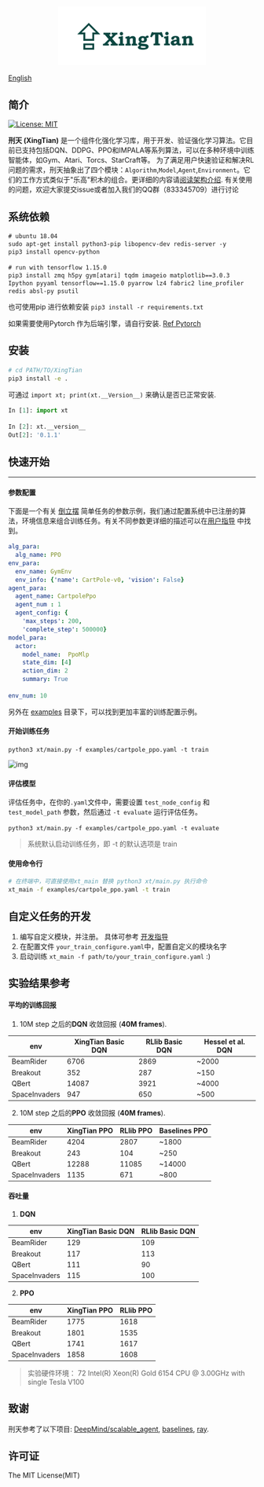 
<div align="center">
<img width="300px" height="auto" src="./docs/.images/xingtian-logo.png">
</div>

[English](./README.md)

## 简介 

[![License: MIT](https://img.shields.io/badge/License-MIT-yellow.svg)](https://opensource.org/licenses/MIT)

**刑天 (XingTian)** 是一个组件化强化学习库，用于开发、验证强化学习算法。它目前已支持包括DQN、DDPG、PPO和IMPALA等系列算法，可以在多种环境中训练智能体，如Gym、Atari、Torcs、StarCraft等。 为了满足用户快速验证和解决RL问题的需求，刑天抽象出了四个模块：`Algorithm`,`Model`,`Agent`,`Environment`。它们的工作方式类似于"乐高"积木的组合。更详细的内容请[阅读架构介绍](./docs/basic_arch.cn.md). 有关使用的问题，欢迎大家提交issue或者加入我们的QQ群（833345709）进行讨论

## 系统依赖

```shell
# ubuntu 18.04
sudo apt-get install python3-pip libopencv-dev redis-server -y
pip3 install opencv-python

# run with tensorflow 1.15.0
pip3 install zmq h5py gym[atari] tqdm imageio matplotlib==3.0.3 Ipython pyyaml tensorflow==1.15.0 pyarrow lz4 fabric2 line_profiler redis absl-py psutil 
```

也可使用pip 进行依赖安装 `pip3 install -r requirements.txt`

如果需要使用Pytorch 作为后端引擎，请自行安装.  [Ref Pytorch](https://pytorch.org/get-started/locally/)




## 安装
```zsh
# cd PATH/TO/XingTian 
pip3 install -e .
```

可通过 `import xt; print(xt.__Version__)`  来确认是否已正常安装. 

```python
In [1]: import xt

In [2]: xt.__version__
Out[2]: '0.1.1'
```



## 快速开始

---------
#### 参数配置
下面是一个有关 [倒立摆](https://gym.openai.com/envs/CartPole-v0/) 简单任务的参数示例，我们通过配置系统中已注册的算法，环境信息来组合训练任务。有关不同参数更详细的描述可以在[用户指导](./docs/user.cn.md) 中找到。


```yaml
alg_para:
  alg_name: PPO
env_para:
  env_name: GymEnv
  env_info: {'name': CartPole-v0, 'vision': False}
agent_para:
  agent_name: CartpolePpo
  agent_num : 1
  agent_config: {
    'max_steps': 200,
    'complete_step': 500000}
model_para:
  actor:
    model_name:  PpoMlp
    state_dim: [4]
    action_dim: 2
    summary: True

env_num: 10
```

另外在 [examples](./examples) 目录下，可以找到更加丰富的训练配置示例。

#### 开始训练任务

```python3 xt/main.py -f examples/cartpole_ppo.yaml -t train```

![img](./docs/.images/cartpole.gif)  



#### 评估模型

评估任务中，在你的`.yaml`文件中，需要设置 `test_node_config` 和 `test_model_path` 参数，然后通过 `-t evaluate` 运行评估任务。

```python3 xt/main.py -f examples/cartpole_ppo.yaml -t evaluate```

> 系统默认启动训练任务，即 -t 的默认选项是 train

#### 使用命令行

```zsh
# 在终端中，可直接使用xt_main 替换 python3 xt/main.py 执行命令
xt_main -f examples/cartpole_ppo.yaml -t train
```

## 自定义任务的开发

1. 编写自定义模块，并注册。 具体可参考 [开发指导](./docs/developer.cn.md)
2. 在配置文件 `your_train_configure.yaml`中，配置自定义的模块名字
3.  启动训练  `xt_main -f path/to/your_train_configure.yaml` :)

## 实验结果参考

#### 平均的训练回报

1. 10M step 之后的**DQN** 收敛回报 (**40M frames**).

| env           | XingTian Basic DQN | RLlib Basic DQN | Hessel et al. DQN |
| ------------- | ------------------ | --------------- | ----------------- |
| BeamRider     | 6706               | 2869            | ~2000             |
| Breakout      | 352                | 287             | ~150              |
| QBert         | 14087              | 3921            | ~4000             |
| SpaceInvaders | 947                | 650             | ~500              |

2. 10M step 之后的**PPO** 收敛回报 (**40M frames**).

| env           | XingTian PPO | RLlib PPO | Baselines PPO |
| ------------- | ------------ | --------- | ------------- |
| BeamRider     | 4204         | 2807      | ~1800         |
| Breakout      | 243          | 104       | ~250          |
| QBert         | 12288        | 11085     | ~14000        |
| SpaceInvaders | 1135         | 671       | ~800          |

#### 吞吐量

1. **DQN**

| env           | XingTian Basic DQN | RLlib Basic DQN |
| ------------- | ------------------ | --------------- |
| BeamRider     | 129                | 109             |
| Breakout      | 117                | 113             |
| QBert         | 111                | 90              |
| SpaceInvaders | 115                | 100             |

2. **PPO**

| env           | XingTian PPO | RLlib PPO |
| ------------- | ------------ | --------- |
| BeamRider     | 1775         | 1618      |
| Breakout      | 1801         | 1535      |
| QBert         | 1741         | 1617      |
| SpaceInvaders | 1858         | 1608      |

> 实验硬件环境： 72  Intel(R) Xeon(R) Gold 6154 CPU @ 3.00GHz with single Tesla V100

## 致谢

刑天参考了以下项目: [DeepMind/scalable_agent](https://github.com/deepmind/scalable_agent), [baselines](https://github.com/openai/baselines), [ray](https://github.com/ray-project/ray).

## 许可证

The MIT License(MIT)
